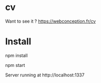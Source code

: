 
# cv

Want to see it ? https://webconception.fr/cv


# Install

npm install

npm start

Server running at http://localhost:1337

